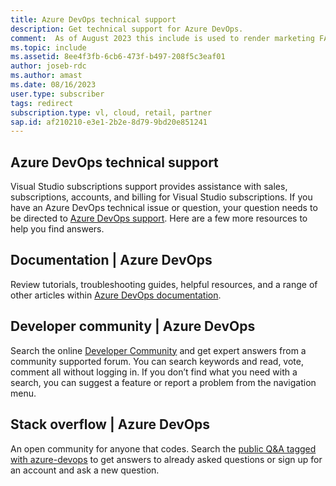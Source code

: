 ```yaml
---
title: Azure DevOps technical support
description: Get technical support for Azure DevOps.
comment:  As of August 2023 this include is used to render marketing FAQ content for VS Subscriptions in the following portals - VSCom, Manage, and My portals. It was not used for learn.microsoft.com content at that time. SMEs are Jose Becerra and Larissa Crawford of Red Door Collaborative and Angela Cao-Hong.
ms.topic: include
ms.assetid: 8ee4f3fb-6cb6-473f-b497-208f5c3eaf01
author: joseb-rdc
ms.author: amast
ms.date: 08/16/2023
user.type: subscriber
tags: redirect
subscription.type: vl, cloud, retail, partner
sap.id: af210210-e3e1-2b2e-8d79-9bd20e851241
---
```


## Azure DevOps technical support  

Visual Studio subscriptions support provides assistance with sales, subscriptions, accounts, and billing for Visual Studio subscriptions. If you have an Azure DevOps technical issue or question, your question needs to be directed to [Azure DevOps support](https://azure.microsoft.com/support/devops/). Here are a few more resources to help you find answers.

## Documentation | Azure DevOps 

Review tutorials, troubleshooting guides, helpful resources, and a range of other articles within [Azure DevOps documentation](https://learn.microsoft.com/azure/devops/?view=azure-devops&preserve-view=true).

## Developer community | Azure DevOps

Search the online [Developer Community](https://developercommunity.visualstudio.com/spaces/21/index.html) and get expert answers from a community supported forum. You can search keywords and read, vote, comment all without logging in. If you don’t find what you need with a search, you can suggest a feature or report a problem from the navigation menu. 

## Stack overflow | Azure DevOps

An open community for anyone that codes. Search the [public Q&A tagged with azure-devops](https://stackoverflow.com/questions/tagged/azure-devops?tab=Newest) to get answers to already asked questions or sign up for an account and ask a new question. 
